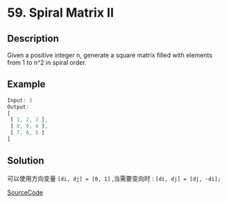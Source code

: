 # 59. Spiral Matrix II

## Description

Given a positive integer n, generate a square matrix filled with elements from 1 to n^2 in spiral order.

## Example

```javascript
Input: 3
Output:
[
 [ 1, 2, 3 ],
 [ 8, 9, 4 ],
 [ 7, 6, 5 ]
]
```

## Solution

可以使用方向变量 `[di, dj] = [0, 1]` ,当需要变向时 : `[di, dj] = [dj, -di];`

[SourceCode](./solution.js)